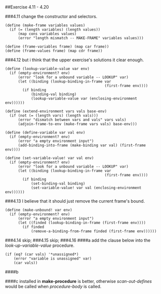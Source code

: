 ##Exercise 4.11 - 4.20

###4.11
change the constructor and selectors.

	(define (make-frame variables values) 
	  (if (= (length variables) (length values)) 
	      (map cons variables values) 
	      (error "length mismatch -- MAKE-FRAME" variables values))) 
	
	(define (frame-variables frame) (map car frame)) 
	(define (frame-values frame) (map cdr frame)) 
###4.12
but i think that the upper exercise's solutions it clear enough.

	(define (lookup-variable-value var env)
	  (if (empty-environment? env)
	      (error "look for a unbound variable -- LOOKUP" var)
	      (let ((binding (lookup-binding-in-frame var 
	                                              (first-frame env))))
	        (if binding
	            (binding-val binding)
	            (lookup-variable-value var (enclosing-environment env))))))
	
	(define (extend-environment vars vals base-env)
	  (if (not (= (length vars) (length vals)))
	      (error "dismatch between vars and vals" vars vals)
	      (adjoin-frame-to-env (make-frame vars vals) base-env)))
	
	(define (define-variable var val env)
	  (if (empty-environment? env)
	      (error "a empty environment input")
	      (add-binding-into-frame (make-binding var val) (first-frame env))))
	
	(define (set-variable-value! var val env)
	  (if (empty-environment? env)
	      (error "look for a unbound variable -- LOOKUP" var)
	      (let ((binding (lookup-binding-in-frame var
	                                              (first-frame env))))
	        (if binding
	            (set-binding-val binding)
	            (set-variable-value! var val (enclosing-environment env))))))
###4.13
I believe that it should just remove the current frame's bound.

	(define (make-unbound! var env)
	  (if (empty-environment? env)
	      (error "a empty environment input")
	      (let ((finded (lookup-binding-in-frame (first-frame env))))
	        (if finded
	            (remove-a-binding-from-frame finded (first-frame env))))))
###4.14
skip;
###4.15
skip;
###4.16
####a
add the clause below into the *look-up-variable-value* procedure.

	(if (eq? (car vals) '*unassigned*) 
	    (error "variable is unassigned" var) 
	    (car vals))

####b


####c
installed in **make-procedure** is better, otherwise *scan-out-defines* would be called when *procedure-body* is called.
